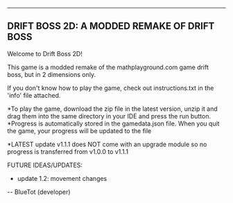--------------------------------------------
DRIFT BOSS 2D: A MODDED REMAKE OF DRIFT BOSS
--------------------------------------------

Welcome to Drift Boss 2D!

This game is a modded remake of the mathplayground.com game drift boss, but in 2 dimensions only.

If you don't know how to play the game, check out instructions.txt in the 'info' file attached.

*To play the game, download the zip file in the latest version, unzip it and drag them into the same directory in your IDE and press the run button. 
*Progress is automatically stored in the gamedata.json file. When you quit the game, your progress will be updated to the file

*LATEST update v1.1.1 does NOT come with an upgrade module so no progress is transferred from v1.0.0 to v1.1.1

FUTURE IDEAS/UPDATES:
  - update 1.2: movement changes
    
-- BlueTot (developer)
